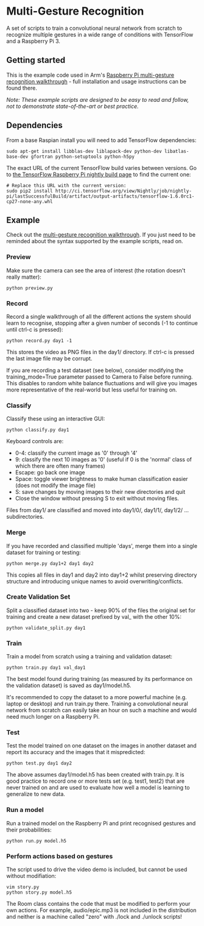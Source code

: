# Multi-Gesture Recognition
A set of scripts to train a convolutional neural network from scratch to recognize multiple gestures in a wide range of conditions with TensorFlow and a Raspberry Pi 3.

## Getting started

This is the example code used in Arm's [Raspberry Pi multi-gesture recognition walkthrough](https://developer.arm.com/technologies/machine-learning-on-arm/developer-material/how-to-guides/teach-your-raspberry-pi-multi-gesture-recognition) - full installation and usage instructions can be found there.

*Note: These example scripts are designed to be easy to read and follow, not to demonstrate state-of-the-art or best practice.*

## Dependencies

From a base Raspian install you will need to add TensorFlow dependencies:

    sudo apt-get install libblas-dev liblapack-dev python-dev libatlas-base-dev gfortran python-setuptools python-h5py 

The exact URL of the current TensorFlow build varies between versions. Go to [the TensorFlow Raspberry Pi nightly build page](http://ci.tensorflow.org/view/Nightly/job/nightly-pi/lastSuccessfulBuild/artifact/output-artifacts) to find the current one:
    
    # Replace this URL with the current version:
    sudo pip2 install http://ci.tensorflow.org/view/Nightly/job/nightly-pi/lastSuccessfulBuild/artifact/output-artifacts/tensorflow-1.6.0rc1-cp27-none-any.whl 

## Example

Check out the [multi-gesture recognition walkthrough](https://developer.arm.com/technologies/machine-learning-on-arm/developer-material/how-to-guides/teach-your-pi-multi-gesture/improve-generalization-by-recording-more-data). If you just need to be reminded about the syntax supported by the example scripts, read on.

### Preview 
Make sure the camera can see the area of interest (the rotation doesn't really matter):

    python preview.py

### Record

Record a single walkthrough of all the different actions the system should learn to recognise, stopping after a given number of seconds (-1 to continue until ctrl-c is pressed):
    
    python record.py day1 -1
    
This stores the video as PNG files in the day1/ directory. If ctrl-c is pressed the last image file may be corrupt.

If you are recording a test dataset (see below), consider modifying the training_mode=True parameter passed to Camera to False before running. This disables to random white balance fluctuations and will give you images more representative of the real-world but less useful for training on.
    
### Classify

Classify these using an interactive GUI:

    python classify.py day1

Keyboard controls are:

* 0-4: classify the current image as '0' through '4'
* 9: classify the next 10 images as '0' (useful if 0 is the 'normal' class of which there are often many frames)
* Escape: go back one image
* Space: toggle viewer brightness to make human classification easier (does not modify the image file)
* S: save changes by moving images to their new directories and quit
* Close the window without pressing S to exit without moving files.

Files from day1/ are classified and moved into day1/0/, day1/1/, day1/2/ ... subdirectories.

### Merge

If you have recorded and classified multiple 'days', merge them into a single dataset for training or testing:
    
    python merge.py day1+2 day1 day2
    
This copies all files in day1 and day2 into day1+2 whilst preserving directory structure and introducing unique names to avoid overwriting/conflicts.

### Create Validation Set

Split a classified dataset into two - keep 90% of the files the original set for training and create a new dataset prefixed by val_ with the other 10%:
    
    python validate_split.py day1
    
### Train

Train a model from scratch using a training and validation dataset:

	python train.py day1 val_day1
	
The best model found during training (as measured by its performance on the validation dataset) is saved as day1/model.h5.

It's recommended to copy the dataset to a more powerful machine (e.g. laptop or desktop) and run train.py there. Training a convolutional neural network from scratch can easily take an hour on such a machine and would need much longer on a Raspberry Pi.

### Test

Test the model trained on one dataset on the images in another dataset and report its accuracy and the images that it mispredicted:

    python test.py day1 day2
    
The above assumes day1/model.h5 has been created with train.py. It is good practice to record one or more tests set (e.g. test1, test2) that are never trained on and are used to evaluate how well a model is learning to generalize to new data.

### Run a model

Run a trained model on the Raspberry Pi and print recognised gestures and their probabilities:

    python run.py model.h5

### Perform actions based on gestures

The script used to drive the video demo is included, but cannot be used without modifiation:

    vim story.py
    python story.py model.h5
    
The Room class contains the code that must be modified to perform your own actions. For example, audio/epic.mp3 is not included in the distribution and neither is a machine called "zero" with ./lock and ./unlock scripts!
